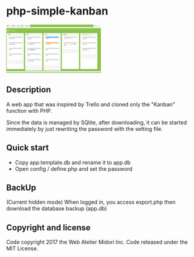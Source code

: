 php-simple-kanban
====

<img src="https://github.com/mikiakira/imageArchive/blob/master/img/php-simple-kanban.png?raw=true" width="50%">

## Description
A web app that was inspired by Trello and cloned only the "Kanban" function with PHP.

Since the data is managed by SQlite, after downloading, it can be started immediately by just rewriting the password with the setting file.


## Quick start
  * Copy app.template.db and rename it to app.db
  * Open config / define.php and set the password


## BackUp
(Current hidden mode) When logged in, you access export.php then download the database backup (app.db)


## Copyright and license
Code copyright 2017 the Web Atelier Midori Inc. Code released under the MIT License.
